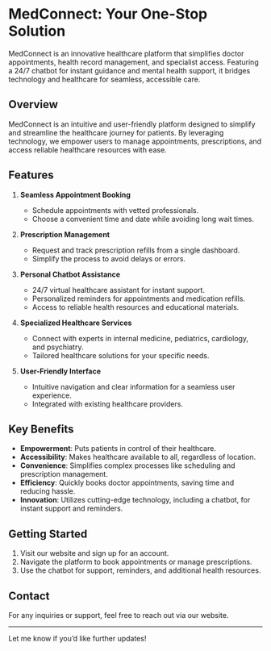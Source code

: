 # MedConnect: Your One-Stop Solution

MedConnect is an innovative healthcare platform that simplifies doctor appointments, health record management, and specialist access. Featuring a 24/7 chatbot for instant guidance and mental health support, it bridges technology and healthcare for seamless, accessible care.


## Overview
MedConnect is an intuitive and user-friendly platform designed to simplify and streamline the healthcare journey for patients. By leveraging technology, we empower users to manage appointments, prescriptions, and access reliable healthcare resources with ease.

## Features
1. **Seamless Appointment Booking**  
   - Schedule appointments with vetted professionals.  
   - Choose a convenient time and date while avoiding long wait times.

2. **Prescription Management**  
   - Request and track prescription refills from a single dashboard.  
   - Simplify the process to avoid delays or errors.

3. **Personal Chatbot Assistance**  
   - 24/7 virtual healthcare assistant for instant support.  
   - Personalized reminders for appointments and medication refills.  
   - Access to reliable health resources and educational materials.

4. **Specialized Healthcare Services**  
   - Connect with experts in internal medicine, pediatrics, cardiology, and psychiatry.  
   - Tailored healthcare solutions for your specific needs.

5. **User-Friendly Interface**  
   - Intuitive navigation and clear information for a seamless user experience.  
   - Integrated with existing healthcare providers.

## Key Benefits
- **Empowerment**: Puts patients in control of their healthcare.  
- **Accessibility**: Makes healthcare available to all, regardless of location.  
- **Convenience**: Simplifies complex processes like scheduling and prescription management.  
- **Efficiency**: Quickly books doctor appointments, saving time and reducing hassle.  
- **Innovation**: Utilizes cutting-edge technology, including a chatbot, for instant support and reminders.  

## Getting Started
1. Visit our website and sign up for an account.  
2. Navigate the platform to book appointments or manage prescriptions.  
3. Use the chatbot for support, reminders, and additional health resources.

## Contact
For any inquiries or support, feel free to reach out via our website. 

---

Let me know if you’d like further updates!
